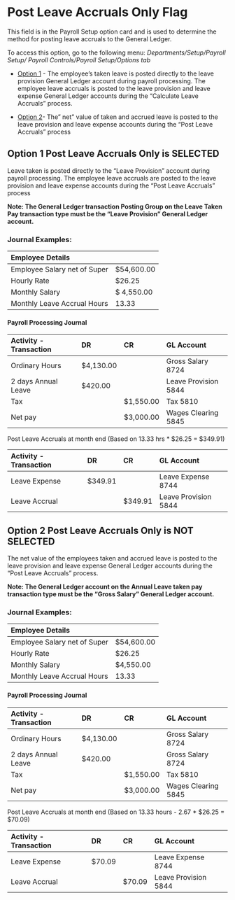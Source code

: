 # Post Leave Accruals Only Flag

This field is in the Payroll Setup  option card and is used to determine the method for posting leave accruals to the General Ledger.

To access this option, go to the following menu:  *Departments/Setup/Payroll Setup/ Payroll Controls/Payroll Setup/Options tab*

* [Option 1](#option-1-post-leave-accruals-only-is-selected) - The employee’s taken leave is posted directly to the leave provision General Ledger account during payroll processing.  The employee leave accruals is posted to the leave provision and leave expense General Ledger accounts during the “Calculate Leave Accruals” process. 

* [Option 2](#option-2-post-leave-accruals-only-is-not-selected)- The” net” value of taken and accrued leave is posted to the leave provision and leave expense accounts during the “Post Leave Accruals” process

## Option 1 Post Leave Accruals Only is SELECTED 

Leave taken is posted directly to the “Leave Provision” account during payroll processing.  The employee leave accruals are posted to the leave provision and leave expense accounts during the “Post Leave Accruals” process

**Note: The General Ledger transaction Posting Group on the Leave Taken Pay transaction type must be the “Leave Provision” General Ledger account.**

### Journal Examples:

|Employee Details||
|:---------------------------|:-------------------------|
|Employee Salary net of Super| $54,600.00
|Hourly Rate| $26.25
|Monthly Salary|$ 4,550.00
|Monthly Leave Accrual Hours|13.33

#### Payroll Processing Journal

|Activity -  Transaction|DR|CR|GL Account|
|:--------------------------|:---------|:----------|:-----------------|
|Ordinary Hours|$4,130.00||Gross Salary 8724|
|2 days Annual Leave|$420.00||Leave Provision 5844|
|Tax||$1,550.00|Tax 5810|
|Net pay||$3,000.00|Wages Clearing 5845|

Post Leave Accruals at month end    (Based on 13.33 hrs * $26.25 = $349.91) 

|Activity -  Transaction|DR|CR|GL Account|
|:--------------------------|:---------|:----------|:-----------------|
|Leave Expense|$349.91||Leave Expense 8744|
|Leave Accrual||$349.91|Leave Provision 5844

## Option 2 Post Leave Accruals Only is NOT SELECTED 

The net value of the employees taken and accrued leave is posted to the leave provision and leave expense General Ledger accounts during the “Post Leave Accruals” process. 

**Note: The General Ledger account on the Annual Leave taken pay transaction type must be the “Gross Salary” General Ledger account.**

### Journal Examples:

|Employee Details||
|:---------------------------|:-------------------------|
|Employee Salary net of Super|$54,600.00|
|Hourly Rate|$26.25|
|Monthly Salary|$4,550.00|
|Monthly Leave Accrual Hours|13.33

#### Payroll Processing Journal

|Activity -  Transaction|DR|CR|GL Account|
|:--------------------------|:---------|:----------|:-------------------|
|Ordinary Hours|$4,130.00||Gross Salary 8724|
|2 days Annual Leave|$420.00||Gross Salary 8724|
|Tax||$1,550.00|Tax 5810|
|Net pay||$3,000.00|Wages Clearing 5845|

Post Leave Accruals at month end    (Based on 13.33 hours - 2.67 * $26.25 = $70.09)      

|Activity -  Transaction|DR|CR|GL Account|
|:--------------------------|:---------|:----------|:-------------------|
|Leave Expense|$70.09||Leave Expense 8744|
|Leave Accrual||$70.09|Leave Provision 5844|



